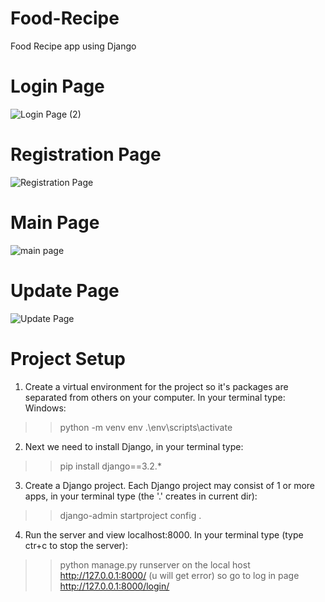 # Food-Recipe
Food Recipe app using Django
# Login Page
![Login Page (2)](https://github.com/user-attachments/assets/9805d03d-7d45-44ca-9688-b0da139e9c4d)
# Registration Page
![Registration Page](https://github.com/user-attachments/assets/7aa0ee8a-ec50-4ab9-845c-8b066b51d0d2)
# Main Page
![main page](https://github.com/user-attachments/assets/39005a06-9697-4a4e-ad71-635e55dbc757)
# Update Page
![Update Page](https://github.com/user-attachments/assets/11edf1e8-4ce9-445d-92ef-23f894845258)
# Project Setup
1. Create a virtual environment for the project so it's packages are separated from others on your computer. In your terminal type:
Windows:
>> python -m venv env
>> .\env\scripts\activate
2. Next we need to install Django, in your terminal type:
>> pip install django==3.2.*
3. Create a Django project. Each Django project may consist of 1 or more apps, in your terminal type (the '.' creates in current dir):
>> django-admin startproject config .
4. Run the server and view localhost:8000. In your terminal type (type ctr+c to stop the server):
>> python manage.py runserver
on the local host http://127.0.0.1:8000/ (u will get error) so go to log in page
>> http://127.0.0.1:8000/login/
